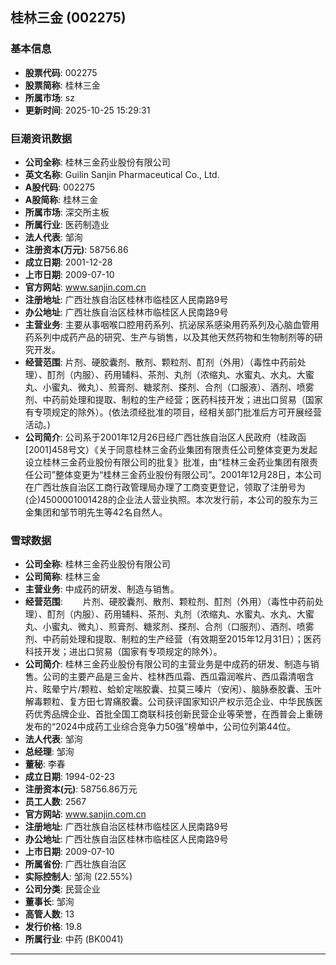 ## 桂林三金 (002275)

### 基本信息

- **股票代码**: 002275
- **股票简称**: 桂林三金
- **所属市场**: sz
- **更新时间**: 2025-10-25 15:29:31

### 巨潮资讯数据

- **公司全称**: 桂林三金药业股份有限公司
- **英文名称**: Guilin Sanjin Pharmaceutical Co., Ltd.
- **A股代码**: 002275
- **A股简称**: 桂林三金
- **所属市场**: 深交所主板
- **所属行业**: 医药制造业
- **法人代表**: 邹洵
- **注册资本(万元)**: 58756.86
- **成立日期**: 2001-12-28
- **上市日期**: 2009-07-10
- **官方网站**: www.sanjin.com.cn
- **注册地址**: 广西壮族自治区桂林市临桂区人民南路9号
- **办公地址**: 广西壮族自治区桂林市临桂区人民南路9号
- **主营业务**: 主要从事咽喉口腔用药系列、抗泌尿系感染用药系列及心脑血管用药系列中成药产品的研究、生产与销售，以及其他天然药物和生物制剂等的研究开发。
- **经营范围**: 片剂、硬胶囊剂、散剂、颗粒剂、酊剂（外用）（毒性中药前处理）、酊剂（内服）、药用辅料、茶剂、丸剂（浓缩丸、水蜜丸、水丸、大蜜丸、小蜜丸、微丸）、煎膏剂、糖浆剂、搽剂、合剂（口服液）、酒剂、喷雾剂、中药前处理和提取、制粒的生产经营；医药科技开发；进出口贸易（国家有专项规定的除外）。(依法须经批准的项目，经相关部门批准后方可开展经营活动。)
- **公司简介**: 公司系于2001年12月26日经广西壮族自治区人民政府（桂政函[2001]458号文）《关于同意桂林三金药业集团有限责任公司整体变更为发起设立桂林三金药业股份有限公司的批复》批准，由“桂林三金药业集团有限责任公司”整体变更为“桂林三金药业股份有限公司”。2001年12月28日，本公司在广西壮族自治区工商行政管理局办理了工商变更登记，领取了注册号为(企)4500001001428的企业法人营业执照。本次发行前，本公司的股东为三金集团和邹节明先生等42名自然人。

### 雪球数据

- **公司全称**: 桂林三金药业股份有限公司
- **公司简称**: 桂林三金
- **主营业务**: 中成药的研发、制造与销售。
- **经营范围**: 　　片剂、硬胶囊剂、散剂、颗粒剂、酊剂（外用）（毒性中药前处理）、酊剂（内服）、药用辅料、茶剂、丸剂（浓缩丸、水蜜丸、水丸、大蜜丸、小蜜丸、微丸）、煎膏剂、糖浆剂、搽剂、合剂（口服剂）、酒剂、喷雾剂、中药前处理和提取、制粒的生产经营（有效期至2015年12月31日）；医药科技开发；进出口贸易（国家有专项规定的除外）。
- **公司简介**: 桂林三金药业股份有限公司的主营业务是中成药的研发、制造与销售。公司的主要产品是三金片、桂林西瓜霜、西瓜霜润喉片、西瓜霜清咽含片、眩晕宁片/颗粒、蛤蚧定喘胶囊、拉莫三嗪片（安闲）、脑脉泰胶囊、玉叶解毒颗粒、复方田七胃痛胶囊。公司获评国家知识产权示范企业、中华民族医药优秀品牌企业、首批全国工商联科技创新民营企业等荣誉，在西普会上重磅发布的“2024中成药工业综合竞争力50强”榜单中，公司位列第44位。
- **法人代表**: 邹洵
- **总经理**: 邹洵
- **董秘**: 李春
- **成立日期**: 1994-02-23
- **注册资本(元)**: 58756.86万元
- **员工人数**: 2567
- **官方网站**: www.sanjin.com.cn
- **注册地址**: 广西壮族自治区桂林市临桂区人民南路9号
- **办公地址**: 广西壮族自治区桂林市临桂区人民南路9号
- **上市日期**: 2009-07-10
- **所属省份**: 广西壮族自治区
- **实际控制人**: 邹洵 (22.55%)
- **公司分类**: 民营企业
- **董事长**: 邹洵
- **高管人数**: 13
- **发行价格**: 19.8
- **所属行业**: 中药 (BK0041)

---